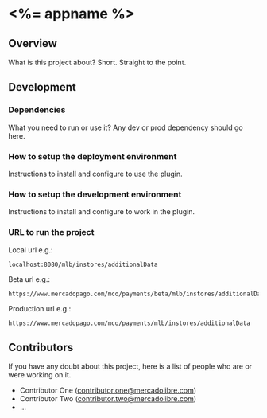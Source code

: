 # <%= appname %>

## Overview

What is this project about? Short. Straight to the point.

## Development

### Dependencies

What you need to run or use it?
Any dev or prod dependency should go here.

### How to setup the deployment environment

Instructions to install and configure to use the plugin.

### How to setup the development environment

Instructions to install and configure to work in the plugin.

### URL to run the project

Local url e.g.:

```
localhost:8080/mlb/instores/additionalData
```

Beta url e.g.:

```
https://www.mercadopago.com/mco/payments/beta/mlb/instores/additionalData
```

Production url e.g.:

```
https://www.mercadopago.com/mco/payments/mlb/instores/additionalData
```

## Contributors

If you have any doubt about this project, here is a list of people who are or
were working on it.

+ Contributor One (contributor.one@mercadolibre.com)
+ Contributor Two (contributor.two@mercadolibre.com)
+ ...
